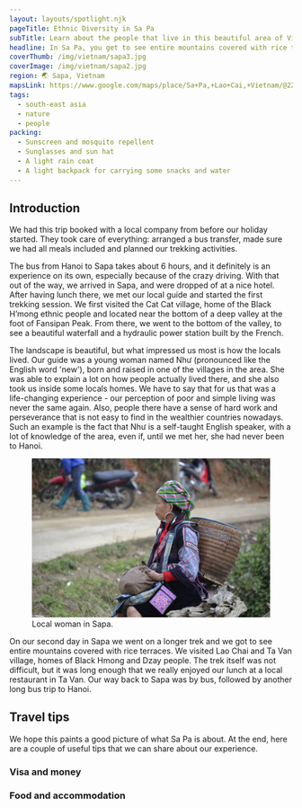 ```yaml
---
layout: layouts/spotlight.njk
pageTitle: Ethnic Diversity in Sa Pa
subTitle: Learn about the people that live in this beautiful area of Vietnam
headline: In Sa Pa, you get to see entire mountains covered with rice terraces. But even more fascinating than the landscape are the people that live in this area. Find out more about them in this article.
coverThumb: /img/vietnam/sapa3.jpg
coverImage: /img/vietnam/sapa2.jpg
region: 🌏 Sapa, Vietnam
mapsLink: https://www.google.com/maps/place/Sa+Pa,+Lao+Cai,+Vietnam/@22.3476073,103.7819188,13z/data=!3m1!4b1!4m5!3m4!1s0x36cd416833ee9ad5:0xe1f42da2bbc76727!8m2!3d22.3363608!4d103.8437852
tags:
  - south-east asia
  - nature
  - people
packing:
  - Sunscreen and mosquito repellent
  - Sunglasses and sun hat
  - A light rain coat
  - A light backpack for carrying some snacks and water
---
```


## Introduction

We had this trip booked with a local company from before our holiday started. They took care of everything: arranged a bus transfer, made sure we had all meals included and planned our trekking activities.

The bus from Hanoi to Sapa takes about 6 hours, and it definitely is an experience on its own, especially because of the crazy driving. With that out of the way, we arrived in Sapa, and were dropped of at a nice hotel. After having lunch there, we met our local guide and started the first trekking session. We first visited the Cat Cat village, home of the Black H’mong ethnic people and located near the bottom of a deep valley at the foot of Fansipan Peak. From there, we went to the bottom of the valley, to see a beautiful waterfall and a hydraulic power station built by the French.

The landscape is beautiful, but what impressed us most is how the locals lived. Our guide was a young woman named Như (pronounced like the English word 'new'), born and raised in one of the villages in the area. She was able to explain a lot on how people actually lived there, and she also took us inside some locals homes. We have to say that for us that was a life-changing experience - our perception of poor and simple living was never the same again. Also, people there have a sense of hard work and perseverance that is not easy to find in the wealthier countries nowadays. Such an example is the fact that Như is a self-taught English speaker, with a lot of knowledge of the area, even if, until we met her, she had never been to Hanoi.

<figure>
  <img src="/img/vietnam/sapa3.jpg" alt="">
  <figcaption>Local woman in Sapa.</figcaption>
</figure>

On our second day in Sapa we went on a longer trek and we got to see entire mountains covered with rice terraces. We visited Lao Chai and Ta Van village, homes of Black Hmong and Dzay people. The trek itself was not difficult, but it was long enough that we really enjoyed our lunch at a local restaurant in Ta Van. Our way back to Sapa was by bus, followed by another long bus trip to Hanoi.

## Travel tips

We hope this paints a good picture of what Sa Pa is about. At the end, here are a couple of useful tips that we can share about our experience.

### Visa and money

### Food and accommodation
